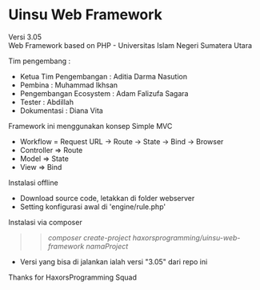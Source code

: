 # Uinsu Web Framework
Versi 3.05<br/>
Web Framework based on PHP - Universitas Islam Negeri Sumatera Utara

Tim pengembang :

- Ketua Tim Pengembangan : Aditia Darma Nasution
- Pembina : Muhammad Ikhsan
- Pengembangan Ecosystem : Adam Falizufa Sagara
- Tester : Abdillah
- Dokumentasi : Diana Vita

Framework ini menggunakan konsep Simple MVC

- Workflow = Request URL -> Route -> State -> Bind -> Browser
- Controller => Route
- Model => State 
- View => Bind

Instalasi offline 
- Download source code, letakkan di folder webserver
- Setting konfigurasi awal di 'engine/rule.php'

Instalasi via composer 
>> <i>composer create-project haxorsprogramming/uinsu-web-framework namaProject</i>

- Versi yang bisa di jalankan ialah versi "3.05" dari repo ini

Thanks for HaxorsProgramming Squad
